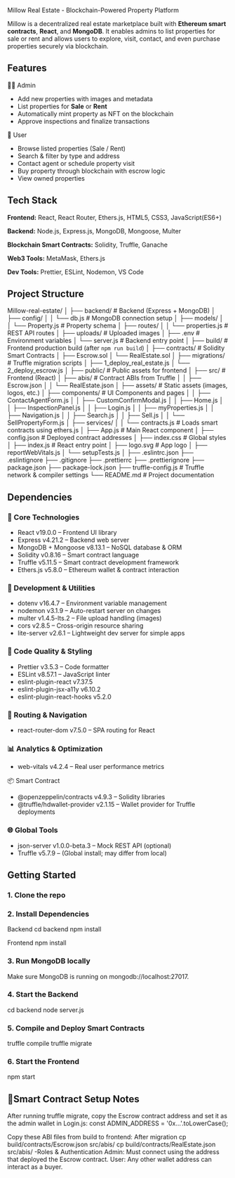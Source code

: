 
Millow Real Estate - Blockchain-Powered Property Platform

Millow is a decentralized real estate marketplace built with **Ethereum smart contracts**, **React**, and **MongoDB**. It enables admins to list properties for sale or rent and allows users to explore, visit, contact, and even purchase properties securely via blockchain.


## Features
🧑‍💼 Admin
- Add new properties with images and metadata
- List properties for **Sale** or **Rent**
- Automatically mint property as NFT on the   blockchain
- Approve inspections and finalize transactions

👥 User
- Browse listed properties (Sale / Rent)
- Search & filter by type and address
- Contact agent or schedule property visit
- Buy property through blockchain with escrow logic
- View owned properties
## Tech Stack

**Frontend:** React, React Router, Ethers.js, HTML5, CSS3, JavaScript(ES6+)

**Backend:** Node.js, Express.js, MongoDB, Mongoose, Multer 

**Blockchain Smart Contracts:** Solidity, Truffle, Ganache

**Web3 Tools:** MetaMask, Ethers.js

**Dev Tools:** Prettier, ESLint, Nodemon, VS Code

## Project Structure
Millow-real-estate/
│
├── backend/                     # Backend (Express + MongoDB)
│   ├── config/
│   │   └── db.js                # MongoDB connection setup
│   ├── models/
│   │   └── Property.js          # Property schema
│   ├── routes/
│   │   └── properties.js        # REST API routes
│   ├── uploads/                 # Uploaded images
│   ├── .env                     # Environment variables
│   └── server.js                # Backend entry point
│
├── build/                       # Frontend production build (after `npm run build`)
│
├── contracts/                   # Solidity Smart Contracts
│   ├── Escrow.sol
│   └── RealEstate.sol
│
├── migrations/                  # Truffle migration scripts
│   ├── 1_deploy_real_estate.js
│   └── 2_deploy_escrow.js
│
├── public/                      # Public assets for frontend
│
├── src/                         # Frontend (React)
│   ├── abis/                    # Contract ABIs from Truffle
│   │   ├── Escrow.json
│   │   └── RealEstate.json
│   ├── assets/                  # Static assets (images, logos, etc.)
│   ├── components/              # UI Components and pages
│   │   ├── ContactAgentForm.js
│   │   ├── CustomConfirmModal.js
│   │   ├── Home.js
│   │   ├── InspectionPanel.js
│   │   ├── Login.js
│   │   ├── myProperties.js
│   │   ├── Navigation.js
│   │   ├── Search.js
│   │   ├── Sell.js
│   │   └── SellPropertyForm.js
│   ├── services/
│   │   └── contracts.js         # Loads smart contracts using ethers.js
│   ├── App.js                   # Main React component
│   ├── config.json              # Deployed contract addresses
│   ├── index.css                # Global styles
│   ├── index.js                 # React entry point
│   ├── logo.svg                 # App logo
│   ├── reportWebVitals.js
│   └── setupTests.js
│
├── .eslintrc.json
├── .eslintignore
├── .gitignore
├── .prettierrc
├── .prettierignore
├── package.json
├── package-lock.json
├── truffle-config.js           # Truffle network & compiler settings
└── README.md                   # Project documentation

## Dependencies

### 🧱 Core Technologies
- React v19.0.0 – Frontend UI library
- Express v4.21.2 – Backend web server
- MongoDB + Mongoose v8.13.1 – NoSQL database & ORM
- Solidity v0.8.16 – Smart contract language
- Truffle v5.11.5 – Smart contract development framework
- Ethers.js v5.8.0 – Ethereum wallet & contract interaction 

### 🧰 Development & Utilities
- dotenv v16.4.7 – Environment variable management
- nodemon v3.1.9 – Auto-restart server on changes
- multer v1.4.5-lts.2 – File upload handling (images)
- cors v2.8.5 – Cross-origin resource sharing
- lite-server v2.6.1 – Lightweight dev server for simple apps

### 🎨 Code Quality & Styling
- Prettier v3.5.3 – Code formatter
- ESLint v8.57.1 – JavaScript linter
- eslint-plugin-react v7.37.5
- eslint-plugin-jsx-a11y v6.10.2
- eslint-plugin-react-hooks v5.2.0

### 🧭 Routing & Navigation
- react-router-dom v7.5.0 – SPA routing for React

### 📊 Analytics & Optimization
- web-vitals v4.2.4 – Real user performance metrics

📦 Smart Contract 
- @openzeppelin/contracts v4.9.3 – Solidity libraries
- @truffle/hdwallet-provider v2.1.15 – Wallet provider for Truffle deployments

### 🌐 Global Tools
- json-server v1.0.0-beta.3 – Mock REST API (optional)
- Truffle v5.7.9 – (Global install; may differ from local)


## Getting Started

### 1. Clone the repo

### 2. Install Dependencies
Backend
cd backend
npm install

Frontend
npm install

### 3. Run MongoDB locally
Make sure MongoDB is running on mongodb://localhost:27017.

### 4. Start the Backend
cd backend
node server.js

### 5. Compile and Deploy Smart Contracts
truffle compile
truffle migrate

### 6. Start the Frontend
npm start

## 🔐Smart Contract Setup Notes
After running truffle migrate, copy the Escrow contract address and set it as the admin wallet in Login.js:
const ADMIN_ADDRESS = '0x...'.toLowerCase();

Copy these ABI files from build to frontend:
After migration
cp build/contracts/Escrow.json src/abis/
cp build/contracts/RealEstate.json src/abis/
-Roles & Authentication
Admin: Must connect using the address that deployed the Escrow contract.
User: Any other wallet address can interact as a buyer.

